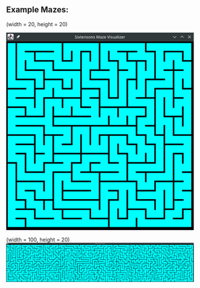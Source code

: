 <h2>Example Mazes:</h2>

(width = 20, height = 20)

![Maze](maze_0.png)

(width = 100, height = 20)
![Maze](maze_2.png)
